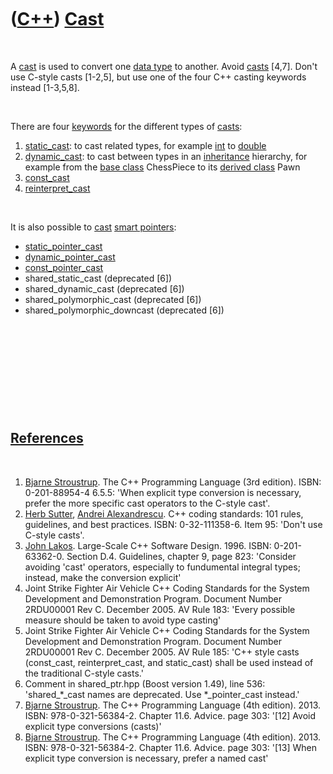 



 

 

 

 

 

([C++](Cpp.htm)) [Cast](CppCast.htm)
====================================

 

A [cast](CppCast.htm) is used to convert one [data
type](CppDataType.htm) to another. Avoid [casts](CppCast.htm) \[4,7\].
Don't use C-style casts \[1-2,5\], but use one of the four C++ casting
keywords instead \[1-3,5,8\].

 

There are four [keywords](CppKeyword.htm) for the different types of
[casts](CppCast.htm):

1.  [static\_cast](CppStatic_cast.htm): to cast related types, for
    example [int](CppInt.htm) to [double](CppDouble.htm)
2.  [dynamic\_cast](CppDynamic_cast.htm): to cast between types in an
    [inheritance](CppInheritance.htm) hierarchy, for example from the
    [base class](CppBaseClass.htm) ChessPiece to its [derived
    class](CppDerivedClass.htm) Pawn
3.  [const\_cast](CppConst_cast.htm)
4.  [reinterpret\_cast](CppReinterpret_cast.htm)

 

It is also possible to [cast](CppCast.htm) [smart
pointers](CppSmartPointer.htm):

-   [static\_pointer\_cast](CppStatic_pointer_cast.htm)
-   [dynamic\_pointer\_cast](CppDynamic_pointer_cast.htm)
-   [const\_pointer\_cast](CppConst_pointer_cast.htm)
-   shared\_static\_cast (deprecated \[6\])
-   shared\_dynamic\_cast (deprecated \[6\])
-   shared\_polymorphic\_cast (deprecated \[6\])
-   shared\_polymorphic\_downcast (deprecated \[6\])

 

 

 

 

 

[References](CppReferences.htm)
-------------------------------

 

1.  [Bjarne Stroustrup](CppBjarneStroustrup.htm). The C++ Programming
    Language (3rd edition). ISBN: 0-201-88954-4 6.5.5: 'When explicit
    type conversion is necessary, prefer the more specific cast
    operators to the C-style cast'.
2.  [Herb Sutter](CppHerbSutter.htm), [Andrei
    Alexandrescu](CppAndreiAlexandrescu.htm). C++ coding standards: 101
    rules, guidelines, and best practices. ISBN: 0-32-111358-6. Item 95:
    'Don't use C-style casts'.
3.  [John Lakos](CppJohnLakos.htm). Large-Scale C++ Software Design.
    1996. ISBN: 0-201-63362-0. Section D.4. Guidelines, chapter 9, page
    823: 'Consider avoiding 'cast' operators, especially to fundumental
    integral types; instead, make the conversion explicit'
4.  Joint Strike Fighter Air Vehicle C++ Coding Standards for the System
    Development and Demonstration Program. Document Number 2RDU00001
    Rev C. December 2005. AV Rule 183: 'Every possible measure should be
    taken to avoid type casting'
5.  Joint Strike Fighter Air Vehicle C++ Coding Standards for the System
    Development and Demonstration Program. Document Number 2RDU00001
    Rev C. December 2005. AV Rule 185: 'C++ style casts (const\_cast,
    reinterpret\_cast, and static\_cast) shall be used instead of the
    traditional C-style casts.'
6.  Comment in shared\_ptr.hpp (Boost version 1.49), line 536:
    'shared\_\*\_cast names are deprecated. Use \*\_pointer\_cast
    instead.'
7.  [Bjarne Stroustrup](CppBjarneStroustrup.htm). The C++ Programming
    Language (4th edition). 2013. ISBN: 978-0-321-56384-2. Chapter 11.6.
    Advice. page 303: '\[12\] Avoid explicit type conversions (casts)'
8.  [Bjarne Stroustrup](CppBjarneStroustrup.htm). The C++ Programming
    Language (4th edition). 2013. ISBN: 978-0-321-56384-2. Chapter 11.6.
    Advice. page 303: '\[13\] When explicit type conversion is
    necessary, prefer a named cast'

 

 

 

 

 





 



